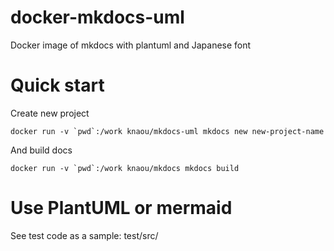 # docker-mkdocs-uml

Docker image of mkdocs with plantuml and Japanese font

# Quick start

Create new project

    docker run -v `pwd`:/work knaou/mkdocs-uml mkdocs new new-project-name

And build docs

    docker run -v `pwd`:/work knaou/mkdocs mkdocs build

# Use PlantUML or mermaid

See test code as a sample: test/src/


